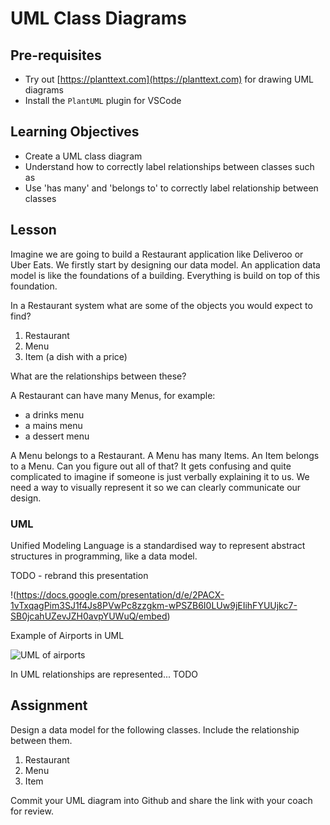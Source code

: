 # UML Class Diagrams

## Pre-requisites
* Try out [https://planttext.com](https://planttext.com) for drawing UML diagrams
* Install the `PlantUML` plugin for VSCode

## Learning Objectives
* Create a UML class diagram
* Understand how to correctly label relationships between classes such as 
* Use 'has many' and 'belongs to' to correctly label relationship between classes

## Lesson
Imagine we are going to build a Restaurant application like Deliveroo or Uber Eats. We firstly start by designing our data model. An application data model is like the foundations of a building. Everything is build on top of this foundation.

In a Restaurant system what are some of the objects you would expect to find?

1. Restaurant
1. Menu
1. Item (a dish with a price)

What are the relationships between these? 

A Restaurant can have many Menus, for example:

* a drinks menu
* a mains menu
* a dessert menu

A Menu belongs to a Restaurant. A Menu has many Items. An Item belongs to a Menu. Can you figure out all of that? It gets confusing and quite complicated to imagine if someone is just verbally explaining it to us. We need a way to visually represent it so we can clearly communicate our design.

### UML

Unified Modeling Language is a standardised way to represent abstract structures in programming, like a data model.

TODO - rebrand this presentation

!(https://docs.google.com/presentation/d/e/2PACX-1vTxqagPim3SJ1f4Js8PVwPc8zzgkm-wPSZB6I0LUw9jEIihFYUUjkc7-SB0jcahUZevJZH0avpYUWuQ/embed)

Example of Airports in UML

![UML of airports](https://user-images.githubusercontent.com/4499581/93352652-fa52b900-f832-11ea-81a8-ebd2b8e43f97.png)

In UML relationships are represented...
TODO

## Assignment
Design a data model for the following classes. Include the relationship between them.

1. Restaurant
1. Menu
1. Item

Commit your UML diagram into Github and share the link with your coach for review.
